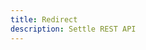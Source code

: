 ```yaml
---
title: Redirect
description: Settle REST API
---
```

<Redirect to="/api/guides/best-practices/introduction/" />
